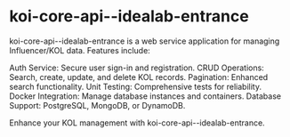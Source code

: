 # koi-core-api--idealab-entrance

koi-core-api--idealab-entrance is a web service application for managing Influencer/KOL data. Features include:

Auth Service: Secure user sign-in and registration.
CRUD Operations: Search, create, update, and delete KOL records.
Pagination: Enhanced search functionality.
Unit Testing: Comprehensive tests for reliability.
Docker Integration: Manage database instances and containers.
Database Support: PostgreSQL, MongoDB, or DynamoDB.

Enhance your KOL management with koi-core-api--idealab-entrance.







